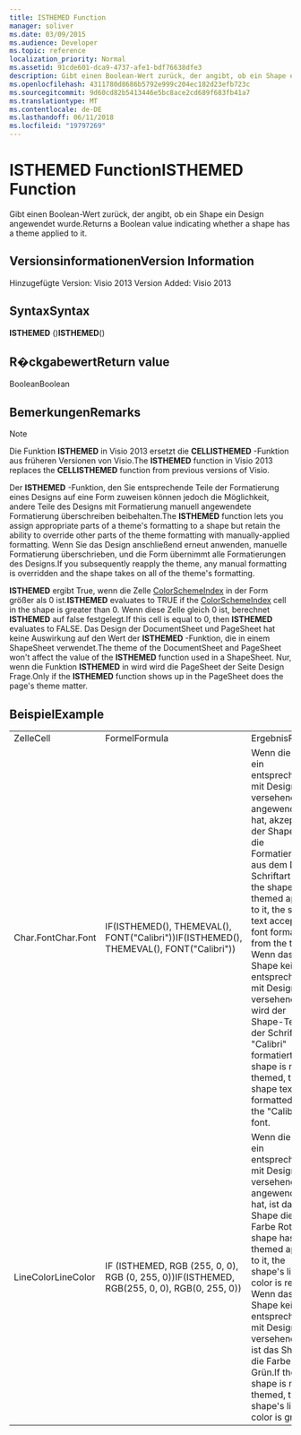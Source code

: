 ```yaml
---
title: ISTHEMED Function
manager: soliver
ms.date: 03/09/2015
ms.audience: Developer
ms.topic: reference
localization_priority: Normal
ms.assetid: 91cde601-dca9-4737-afe1-bdf76638dfe3
description: Gibt einen Boolean-Wert zurück, der angibt, ob ein Shape ein Design angewendet wurde.
ms.openlocfilehash: 4311780d8686b5792e999c204ec182d23efb723c
ms.sourcegitcommit: 9d60cd82b5413446e5bc8ace2cd689f683fb41a7
ms.translationtype: MT
ms.contentlocale: de-DE
ms.lasthandoff: 06/11/2018
ms.locfileid: "19797269"
---
```

# <a name="isthemed-function"></a><span data-ttu-id="59faa-103">ISTHEMED Function</span><span class="sxs-lookup"><span data-stu-id="59faa-103">ISTHEMED Function</span></span>

<span data-ttu-id="59faa-104">Gibt einen Boolean-Wert zurück, der angibt, ob ein Shape ein Design angewendet wurde.</span><span class="sxs-lookup"><span data-stu-id="59faa-104">Returns a Boolean value indicating whether a shape has a theme applied to it.</span></span> 
  
## <a name="version-information"></a><span data-ttu-id="59faa-105">Versionsinformationen</span><span class="sxs-lookup"><span data-stu-id="59faa-105">Version Information</span></span>

<span data-ttu-id="59faa-106">Hinzugefügte Version: Visio 2013
</span><span class="sxs-lookup"><span data-stu-id="59faa-106">Version Added: Visio 2013</span></span> 
  
## <a name="syntax"></a><span data-ttu-id="59faa-107">Syntax</span><span class="sxs-lookup"><span data-stu-id="59faa-107">Syntax</span></span>

 <span data-ttu-id="59faa-108">**ISTHEMED** ()</span><span class="sxs-lookup"><span data-stu-id="59faa-108">**ISTHEMED**()</span></span>
  
## <a name="return-value"></a><span data-ttu-id="59faa-109">R�ckgabewert</span><span class="sxs-lookup"><span data-stu-id="59faa-109">Return value</span></span>

<span data-ttu-id="59faa-110">Boolean</span><span class="sxs-lookup"><span data-stu-id="59faa-110">Boolean</span></span>
  
## <a name="remarks"></a><span data-ttu-id="59faa-111">Bemerkungen</span><span class="sxs-lookup"><span data-stu-id="59faa-111">Remarks</span></span>

> [!NOTE]
> <span data-ttu-id="59faa-112">Die Funktion **ISTHEMED** in Visio 2013 ersetzt die **CELLISTHEMED** -Funktion aus früheren Versionen von Visio.</span><span class="sxs-lookup"><span data-stu-id="59faa-112">The **ISTHEMED** function in Visio 2013 replaces the **CELLISTHEMED** function from previous versions of Visio.</span></span> 
  
<span data-ttu-id="59faa-113">Der **ISTHEMED** -Funktion, den Sie entsprechende Teile der Formatierung eines Designs auf eine Form zuweisen können jedoch die Möglichkeit, andere Teile des Designs mit Formatierung manuell angewendete Formatierung überschreiben beibehalten.</span><span class="sxs-lookup"><span data-stu-id="59faa-113">The **ISTHEMED** function lets you assign appropriate parts of a theme's formatting to a shape but retain the ability to override other parts of the theme formatting with manually-applied formatting.</span></span> <span data-ttu-id="59faa-114">Wenn Sie das Design anschließend erneut anwenden, manuelle Formatierung überschrieben, und die Form übernimmt alle Formatierungen des Designs.</span><span class="sxs-lookup"><span data-stu-id="59faa-114">If you subsequently reapply the theme, any manual formatting is overridden and the shape takes on all of the theme's formatting.</span></span> 
  
 <span data-ttu-id="59faa-115">**ISTHEMED** ergibt True, wenn die Zelle [ColorSchemeIndex](colorschemeindex-cell-theme-properties-section.md) in der Form größer als 0 ist.</span><span class="sxs-lookup"><span data-stu-id="59faa-115">**ISTHEMED** evaluates to TRUE if the [ColorSchemeIndex](colorschemeindex-cell-theme-properties-section.md) cell in the shape is greater than 0.</span></span> <span data-ttu-id="59faa-116">Wenn diese Zelle gleich 0 ist, berechnet **ISTHEMED** auf false festgelegt.</span><span class="sxs-lookup"><span data-stu-id="59faa-116">If this cell is equal to 0, then **ISTHEMED** evaluates to FALSE.</span></span> <span data-ttu-id="59faa-117">Das Design der DocumentSheet und PageSheet hat keine Auswirkung auf den Wert der **ISTHEMED** -Funktion, die in einem ShapeSheet verwendet.</span><span class="sxs-lookup"><span data-stu-id="59faa-117">The theme of the DocumentSheet and PageSheet won't affect the value of the **ISTHEMED** function used in a ShapeSheet.</span></span> <span data-ttu-id="59faa-118">Nur, wenn die Funktion **ISTHEMED** in wird wird die PageSheet der Seite Design Frage.</span><span class="sxs-lookup"><span data-stu-id="59faa-118">Only if the **ISTHEMED** function shows up in the PageSheet does the page's theme matter.</span></span> 
  
## <a name="example"></a><span data-ttu-id="59faa-119">Beispiel</span><span class="sxs-lookup"><span data-stu-id="59faa-119">Example</span></span>

||||
|:-----|:-----|:-----|
|<span data-ttu-id="59faa-120">Zelle</span><span class="sxs-lookup"><span data-stu-id="59faa-120">Cell</span></span>  <br/> |<span data-ttu-id="59faa-121">Formel</span><span class="sxs-lookup"><span data-stu-id="59faa-121">Formula</span></span>  <br/> |<span data-ttu-id="59faa-122">Ergebnis</span><span class="sxs-lookup"><span data-stu-id="59faa-122">Result</span></span>  <br/> |
|<span data-ttu-id="59faa-123">Char.Font</span><span class="sxs-lookup"><span data-stu-id="59faa-123">Char.Font</span></span>  <br/> |<span data-ttu-id="59faa-124">IF(ISTHEMED(), THEMEVAL(), FONT("Calibri"))</span><span class="sxs-lookup"><span data-stu-id="59faa-124">IF(ISTHEMED(), THEMEVAL(), FONT("Calibri"))</span></span>  <br/> |<span data-ttu-id="59faa-125">Wenn die Form ein entsprechendes mit Design versehenes angewendet hat, akzeptiert der Shape-Text die Formatierung aus dem Design Schriftart an.</span><span class="sxs-lookup"><span data-stu-id="59faa-125">If the shape has a themed applied to it, the shape text accepts the font formatting from the theme.</span></span> <span data-ttu-id="59faa-126">Wenn das Shape kein entsprechendes mit Design versehenes ist, wird der Shape-Text mit der Schriftart "Calibri" formatiert.</span><span class="sxs-lookup"><span data-stu-id="59faa-126">If the shape is not themed, the shape text is formatted with the "Calibri" font.</span></span>  <br/> |
|<span data-ttu-id="59faa-127">LineColor</span><span class="sxs-lookup"><span data-stu-id="59faa-127">LineColor</span></span>  <br/> |<span data-ttu-id="59faa-128">IF (ISTHEMED, RGB (255, 0, 0), RGB (0, 255, 0))</span><span class="sxs-lookup"><span data-stu-id="59faa-128">IF(ISTHEMED, RGB(255, 0, 0), RGB(0, 255, 0))</span></span>  <br/> |<span data-ttu-id="59faa-129">Wenn die Form ein entsprechendes mit Design versehenes angewendet hat, ist das Shape die Farbe Rot.</span><span class="sxs-lookup"><span data-stu-id="59faa-129">If the shape has a themed applied to it, the shape's line color is red.</span></span> <span data-ttu-id="59faa-130">Wenn das Shape kein entsprechendes mit Design versehenes ist, ist das Shape die Farbe Grün.</span><span class="sxs-lookup"><span data-stu-id="59faa-130">If the shape is not themed, the shape's line color is green.</span></span>  <br/> |
   

